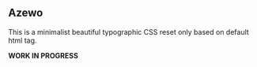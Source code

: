 ## Azewo

This is a minimalist beautiful typographic CSS reset only based on default html tag.

__WORK IN PROGRESS__
